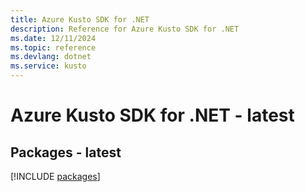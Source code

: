 ```yaml
---
title: Azure Kusto SDK for .NET
description: Reference for Azure Kusto SDK for .NET
ms.date: 12/11/2024
ms.topic: reference
ms.devlang: dotnet
ms.service: kusto
---
```

# Azure Kusto SDK for .NET - latest
## Packages - latest
[!INCLUDE [packages](kusto-index.md)]